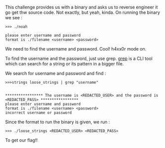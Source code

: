 This challenge provides us with a binary and asks us to reverse engineer it go get thw source code. Not exactly, but yeah, kinda. On running the binary we see :

```
>>> ./noah

please enter username and password
format is ./filename <username> <password>
```

We need to find the username and password. Cool! h4xx0r mode on.

To find the username and the password, just use grep. [grep](https://phoenixnap.com/kb/grep-command-linux-unix-examples) is a CLI tool which can search for a string or its pattern in a bigger file. 

We search for username and password and find :

```
>>>strings loose_strings | grep "username"


***************** The username is <REDACTED_USER> and the password is <REDACTED_PASS> *****************
please enter username and password
format is ./filename <username> <password>
incorrect username or password
```

Since the format to run the binary is given, we run :

```
>>> ./loose_strings <REDACTED_USER> <REDACTED_PASS>
```

To get our flag!!
